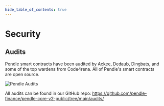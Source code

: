 ```yaml
---
hide_table_of_contents: true
---
```


# Security

## Audits

Pendle smart contracts have been audited by Ackee, Dedaub, Dingbats, and some of the top wardens from Code4rena. All of Pendle's smart contracts are open source.

![Pendle Audits](/img/audits.jpeg "PendleAudits")

All audits can be found in our GitHub repo: https://github.com/pendle-finance/pendle-core-v2-public/tree/main/audits/
